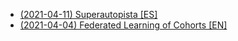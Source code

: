 * [(2021-04-11) Superautopista [ES]](/superautopista/)
* [(2021-04-04) Federated Learning of Cohorts [EN]](/floc/)